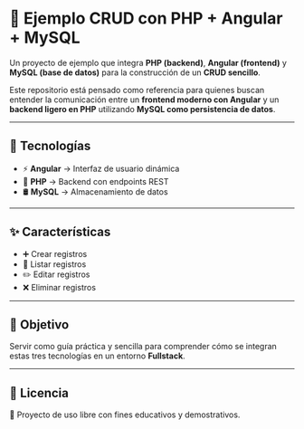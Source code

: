 # 📌 Ejemplo CRUD con PHP + Angular + MySQL

Un proyecto de ejemplo que integra **PHP (backend)**, **Angular (frontend)** y **MySQL (base de datos)** para la construcción de un **CRUD sencillo**.  

Este repositorio está pensado como referencia para quienes buscan entender la comunicación entre un **frontend moderno con Angular** y un **backend ligero en PHP** utilizando **MySQL como persistencia de datos**.  

---

## 🚀 Tecnologías
- ⚡ **Angular** → Interfaz de usuario dinámica  
- 🐘 **PHP** → Backend con endpoints REST  
- 🛢 **MySQL** → Almacenamiento de datos  

---

## ✨ Características
- ➕ Crear registros  
- 📄 Listar registros  
- ✏️ Editar registros  
- ❌ Eliminar registros  

---

## 🎯 Objetivo
Servir como guía práctica y sencilla para comprender cómo se integran estas tres tecnologías en un entorno **Fullstack**.  

---

## 📄 Licencia
📌 Proyecto de uso libre con fines educativos y demostrativos.  
